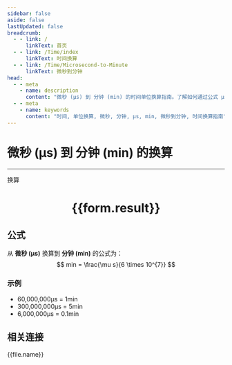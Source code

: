 ```yaml
---
sidebar: false
aside: false
lastUpdated: false
breadcrumb:
  - - link: /
      linkText: 首页
  - - link: /Time/index
      linkText: 时间换算
  - - link: /Time/Microsecond-to-Minute
      linkText: 微秒到分钟
head:
  - - meta
    - name: description
      content: "微秒 (μs) 到 分钟 (min) 的时间单位换算指南。了解如何通过公式 μs ÷ 60,000,000 换算为分钟。"
  - - meta
    - name: keywords
      content: "时间, 单位换算, 微秒, 分钟, μs, min, 微秒到分钟, 时间换算指南"
---
```

# 微秒 (μs) 到 分钟 (min) 的换算

---
<script setup>
import { onMounted, reactive, inject, ref } from 'vue'
import { NButton,NForm ,NFormItem,NInput,NInputNumber,NSelect,NCard,useMessage,NGrid ,NGi  } from 'naive-ui'
import { defineClientComponent } from 'vitepress'
import { Time } from '../../files';

const convert = inject('convert')

const form = reactive({
  number: null,
  result: '',
})

const convertHandler = () => {
  if (form.number !== null && !isNaN(form.number)) {
    const convertedValue = parseFloat(form.number) / 60000000
    form.result = `${form.number}μs = ${convertedValue.toFixed(10)}min`
  } else {
    form.result = '请输入有效的数值。'
  }
}
</script>

<n-form size="large" :model="form">
  <n-form-item label="微秒 (μs)">
    <n-input-number v-model:value="form.number" placeholder="输入微秒" style="width: 100%" />
  </n-form-item>
  <n-form-item>
    <n-button type="info" @click="convertHandler" block>换算</n-button>
  </n-form-item>
</n-form>

<n-card  embedded :bordered="false" hoverable>
  <div  style="text-align:center">
    <h1>{{form.result}}</h1>
  </div>
</n-card>

## 公式

从 **微秒 (μs)** 换算到 **分钟 (min)** 的公式为：
$$ min = \frac{\mu s}{6 \times 10^{7}} $$

### 示例
- 60,000,000μs = 1min
- 300,000,000μs = 5min
- 6,000,000μs = 0.1min
## 相关连接
<n-grid x-gap="12" :cols="2">
  <n-gi v-for="(file, index) in Time" :key="index">
    <n-button
      text
      tag="a"
      :href="file.path"
      type="info"
    >
      {{file.name}}
    </n-button>
  </n-gi>
</n-grid>